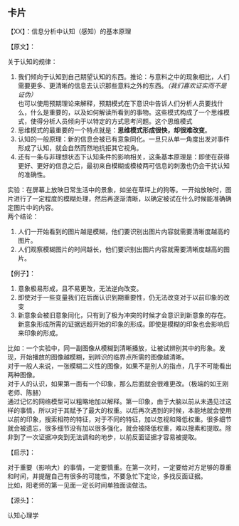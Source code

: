 ## 卡片

【XX】：信息分析中认知（感知）的基本原理

【原文】：

关于认知的规律：
1. 我们倾向于认知到自己期望认知的东西。推论：与意料之中的现象相比，人们需要更多、更清晰的信息去认识那些意料之外的东西。*（我们喜欢证实而不是证伪）*  
也可以使用预期理论来解释，预期模式在下意识中告诉人们分析人员要找什么，什么是重要的，以及如何解读所看到的事物。这些模式构成了一个思维模式，使得分析人员倾向于以特定的方式思考问题。这个思维模式
2. 思维模式的最重要的一个特点就是：**思维模式形成很快，却很难改变**。
3. 认知的一般原理：新的信息会被已有意象同化。一旦只从单一角度出发对事件形成了认知，就会自然而然地抗拒其它视角。  
4. 还有一条与非理想状态下认知条件的影响相关，这条基本原理是：即使在获得更好、更好的信息之后，最初来自模糊或模棱两可信息的刺激也仍会干扰认知的准确性。


实验：在屏幕上放映日常生活中的景象，如坐在草坪上的狗等。一开始放映时，图片进行了一定程度的模糊处理，然后再逐渐清晰，以确定被试在什么时候能准确确定图片中的内容。  
两个结论：  
1. 人们一开始看到的图片越是模糊，他们要识别出图片内容就需要清晰度越高的图片。  
2. 人们观察模糊图片的时间越长，他们要识别出图片内容就需要清晰度越高的图片。

【例子】：

1. 意象极易形成，且不易更改，无法逆向改变。
2. 即使对于一些变量我们在后面认识到期重要性，仍无法改变对于以前印象的改变
3. 新意象会被旧意象同化，只有到了极为冲突的时候才会意识到新意象的存在。新意象形成所需的证据远超开始的印象的形成。即使是模糊的印象也会影响后来印象的形成。  

比如：一个实验中，同一副图像从模糊到清晰播放，让被试辨别其中的形象。发现，开始播放的图像越模糊，到辨识的临界点所需的图像越清晰。  
对于一般人来说，一张模糊二义性的图像，如果不是别人的指点，几乎不可能看出两种图像。  
对于人的认识，如果第一面有一个印象，那么后面就会很难更改。（极端的如王刚老师、陈赫）  
通过记忆的网络模型可以粗略地加以解释。第一印象，由于大脑以前从未遇见过这样的事情，所以对于其赋予了最大的权重。以后再次遇到的时候，本能地就会使用以前的印象，搜索相符的特征，对于不同的特征，加以忽视和降低权重。很多细节就会被遗忘，很多细节没有加以很多强化，就会被降低权重，难以搜素和提取。除非到了一次证据冲突到无法调和的地步，以前反面证据才容易被提取。

【启示】：

对于重要（影响大）的事情，一定要慎重。在第一次时，一定要给对方足够的尊重和时间，并提醒自己有很多的可能性，不要急忙下定论，多找反面证据。  
比如，阳老师的第一见面一定长时间单独面谈做法。

【源头】：

认知心理学
